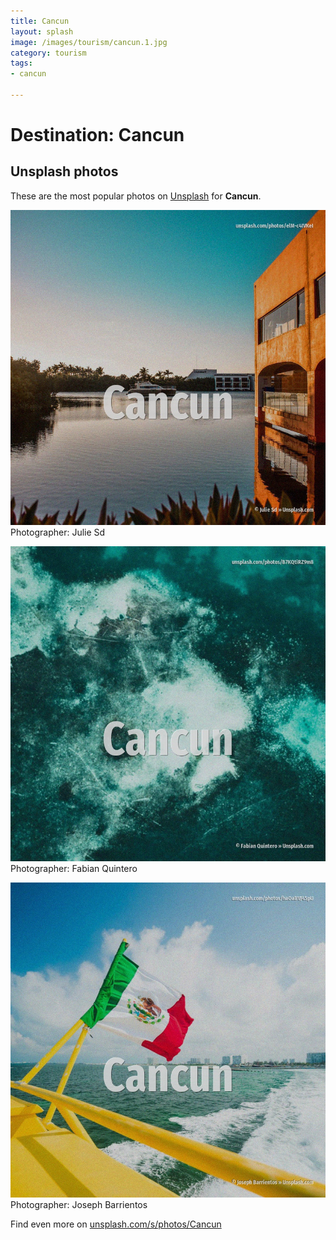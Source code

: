 ```yaml
---
title: Cancun
layout: splash
image: /images/tourism/cancun.1.jpg
category: tourism
tags:
- cancun

---
```

# Destination: Cancun



 
## Unsplash photos
These are the most popular photos on [Unsplash](https://unsplash.com) for **Cancun**.
 
![Cancun](/images/tourism/cancun.1.jpg)
Photographer:  Julie Sd
 
![Cancun](/images/tourism/cancun.2.jpg)
Photographer:  Fabian Quintero
 
![Cancun](/images/tourism/cancun.3.jpg)
Photographer:  Joseph Barrientos
 
Find even more on [unsplash.com/s/photos/Cancun](https://unsplash.com/s/photos/Cancun)
 
